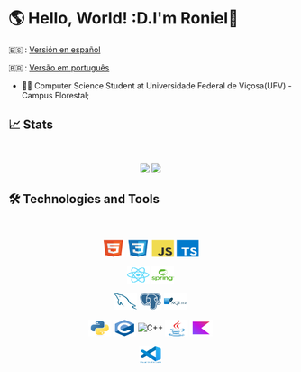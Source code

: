 # 🌎 **Hello, World!** **:D**.**I'm** **Roniel**👋

🇪🇸 : [Versión en español]()

🇧🇷 : [Versão em português]()

- 👨‍💻 Computer Science Student at Universidade Federal de Viçosa(UFV) - Campus Florestal;

## 📈 **Stats**

<div align="center">
  
  <br>
  
  <a href="https://github.com/RonielNunes"></a>
  
  <img height="180em" src="https://github-readme-stats.vercel.app/api?username=RonielNunes&show_icons=true&theme=tokyonight&include_all_commits=true&count_private=true"/>
  
  <img height="180em" src="https://github-readme-stats.vercel.app/api/top-langs/?username=RonielNunes&layout=compact&langs_count=7&theme=tokyonight"/>
  
</div>

<!--Icones : https://github.com/devicons/devicon/tree/master/icons-->

## 🛠 **Technologies and Tools**  
<div align="center" style="display: inline_block">
  <br>
  <br>
  
  <img align="center" alt="HTML" height="30" width="40" src="https://raw.githubusercontent.com/devicons/devicon/master/icons/html5/html5-original.svg">
  <img align="center" alt="CSS" height="30" width="40" src="https://raw.githubusercontent.com/devicons/devicon/master/icons/css3/css3-original.svg">
  <img align="center" alt="Js" height="30" width="40" src="https://raw.githubusercontent.com/devicons/devicon/master/icons/javascript/javascript-original.svg">
  <img align="center" alt="Ts" height="30" width="40" src="https://raw.githubusercontent.com/devicons/devicon/master/icons/typescript/typescript-original.svg">
  
  <br>
  <br>
  
  <img align="center" alt="React" height="30" width="40" src="https://raw.githubusercontent.com/devicons/devicon/master/icons/react/react-original.svg">
  <img align="center" alt="Spring boot" height="30" width="40" src="https://raw.githubusercontent.com/devicons/devicon/master/icons/spring/spring-original-wordmark.svg">
  
  <br>
  <br>

  <img align="center" alt="MySQL" height="30" width="40" src="https://raw.githubusercontent.com/devicons/devicon/master/icons/mysql/mysql-original.svg">
  <img align="center" alt="PostgreSQL" height="30" width="40" src="https://raw.githubusercontent.com/devicons/devicon/master/icons/postgresql/postgresql-plain.svg">
  <img align="center" alt="sqLite" height="30" width="40" src="https://raw.githubusercontent.com/devicons/devicon/master/icons/sqlite/sqlite-original-wordmark.svg">
  
  <br>
  <br>

  <img align="center" alt="Python" height="30" width="40" src="https://raw.githubusercontent.com/devicons/devicon/master/icons/python/python-original.svg">
  <img align="center" alt="C" height="30" width="40" src="https://raw.githubusercontent.com/devicons/devicon/master/icons/c/c-original.svg">  
  <img align="center" alt="C++" height="30" width="40" src="https://img.shields.io/badge/-c++-00599C?logo=c++&logoColor=white&style=for-the-badge">  
  <img align="center" alt="Java" height="30" width="40" src="https://raw.githubusercontent.com/devicons/devicon/master/icons/java/java-original.svg">
  <img align="center" alt="Kotlin" height="30" width="40" src="https://raw.githubusercontent.com/devicons/devicon/master/icons/kotlin/kotlin-original.svg">
 
  <br>
  <br>
  
  <img align="center" alt="vscode" height="30" width="40" src="https://raw.githubusercontent.com/devicons/devicon/master/icons/vscode/vscode-original-wordmark.svg">
  
</div>



